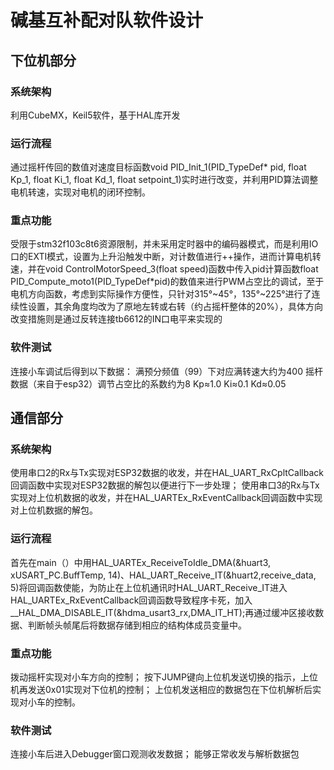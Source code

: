 # 碱基互补配对队软件设计
## 下位机部分
### 系统架构
   利用CubeMX，Keil5软件，基于HAL库开发
### 运行流程
通过摇杆传回的数值对速度目标函数void PID_Init_1(PID_TypeDef* pid, float Kp_1, float Ki_1, float Kd_1, float setpoint_1)实时进行改变，并利用PID算法调整电机转速，实现对电机的闭环控制。
### 重点功能
   受限于stm32f103c8t6资源限制，并未采用定时器中的编码器模式，而是利用IO口的EXTI模式，设置为上升沿触发中断，对计数值进行++操作，进而计算电机转速，并在void ControlMotorSpeed_3(float speed)函数中传入pid计算函数float PID_Compute_moto1(PID_TypeDef*pid)的数值来进行PWM占空比的调试，至于电机方向函数，考虑到实际操作方便性，只针对315°~45°，135°~225°进行了连续性设置，其余角度均改为了原地左转或右转（约占摇杆整体的20%），具体方向改变措施则是通过反转连接tb6612的IN口电平来实现的
### 软件测试
  连接小车调试后得到以下数据：
  满预分频值（99）下对应满转速大约为400
  摇杆数据（来自于esp32）调节占空比的系数约为8
  Kp≈1.0   Ki≈0.1   Kd≈0.05
## 通信部分
### 系统架构
使用串口2的Rx与Tx实现对ESP32数据的收发，并在HAL_UART_RxCpltCallback回调函数中实现对ESP32数据的解包以便进行下一步处理；
使用串口3的Rx与Tx实现对上位机数据的收发，并在HAL_UARTEx_RxEventCallback回调函数中实现对上位机数据的解包。
### 运行流程
首先在main（）中用HAL_UARTEx_ReceiveToIdle_DMA(&huart3, xUSART_PC.BuffTemp, 14)、HAL_UART_Receive_IT(&huart2,receive_data, 5)将回调函数使能，为防止在上位机通讯时HAL_UART_Receive_IT进入HAL_UARTEx_RxEventCallback回调函数导致程序卡死，加入__HAL_DMA_DISABLE_IT(&hdma_usart3_rx,DMA_IT_HT);再通过缓冲区接收数据、判断帧头帧尾后将数据存储到相应的结构体成员变量中。
### 重点功能
拨动摇杆实现对小车方向的控制；
按下JUMP键向上位机发送切换的指示，上位机再发送0x01实现对下位机的控制；
上位机发送相应的数据包在下位机解析后实现对小车的控制。
### 软件测试
连接小车后进入Debugger窗口观测收发数据；
能够正常收发与解析数据包